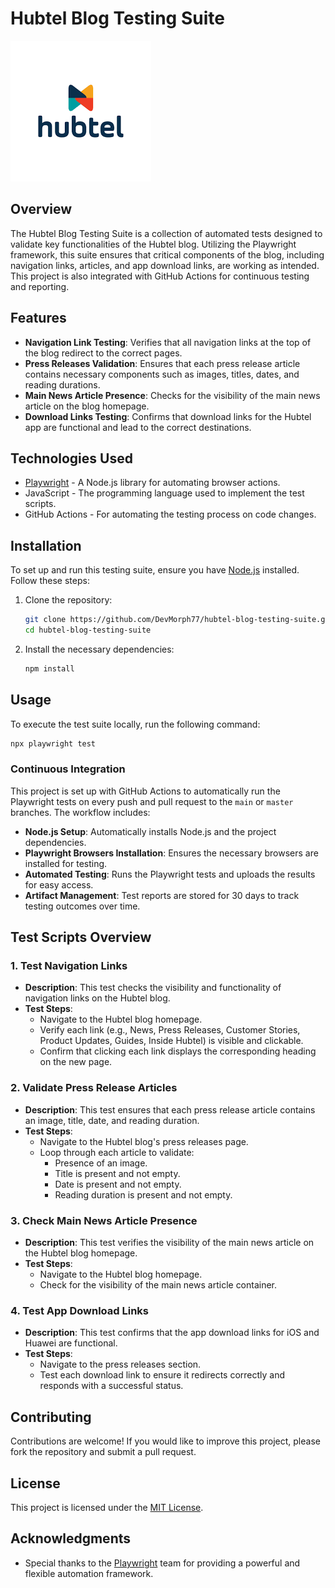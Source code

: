 # Hubtel Blog Testing Suite
![Hubtel Blog Logo](images/images.png)

## Overview

The Hubtel Blog Testing Suite is a collection of automated tests designed to validate key functionalities of the Hubtel blog. Utilizing the Playwright framework, this suite ensures that critical components of the blog, including navigation links, articles, and app download links, are working as intended. This project is also integrated with GitHub Actions for continuous testing and reporting.

## Features

- **Navigation Link Testing**: Verifies that all navigation links at the top of the blog redirect to the correct pages.
- **Press Releases Validation**: Ensures that each press release article contains necessary components such as images, titles, dates, and reading durations.
- **Main News Article Presence**: Checks for the visibility of the main news article on the blog homepage.
- **Download Links Testing**: Confirms that download links for the Hubtel app are functional and lead to the correct destinations.

## Technologies Used

- [Playwright](https://playwright.dev/) - A Node.js library for automating browser actions.
- JavaScript - The programming language used to implement the test scripts.
- GitHub Actions - For automating the testing process on code changes.

## Installation

To set up and run this testing suite, ensure you have [Node.js](https://nodejs.org/) installed. Follow these steps:

1. Clone the repository:

   ```bash
   git clone https://github.com/DevMorph77/hubtel-blog-testing-suite.git
   cd hubtel-blog-testing-suite
   ```

2. Install the necessary dependencies:

   ```bash
   npm install
   ```

## Usage

To execute the test suite locally, run the following command:

```bash
npx playwright test
```

### Continuous Integration

This project is set up with GitHub Actions to automatically run the Playwright tests on every push and pull request to the `main` or `master` branches. The workflow includes:

- **Node.js Setup**: Automatically installs Node.js and the project dependencies.
- **Playwright Browsers Installation**: Ensures the necessary browsers are installed for testing.
- **Automated Testing**: Runs the Playwright tests and uploads the results for easy access.
- **Artifact Management**: Test reports are stored for 30 days to track testing outcomes over time.

## Test Scripts Overview

### 1. Test Navigation Links

- **Description**: This test checks the visibility and functionality of navigation links on the Hubtel blog.
- **Test Steps**:
  - Navigate to the Hubtel blog homepage.
  - Verify each link (e.g., News, Press Releases, Customer Stories, Product Updates, Guides, Inside Hubtel) is visible and clickable.
  - Confirm that clicking each link displays the corresponding heading on the new page.

### 2. Validate Press Release Articles

- **Description**: This test ensures that each press release article contains an image, title, date, and reading duration.
- **Test Steps**:
  - Navigate to the Hubtel blog's press releases page.
  - Loop through each article to validate:
    - Presence of an image.
    - Title is present and not empty.
    - Date is present and not empty.
    - Reading duration is present and not empty.

### 3. Check Main News Article Presence

- **Description**: This test verifies the visibility of the main news article on the Hubtel blog homepage.
- **Test Steps**:
  - Navigate to the Hubtel blog homepage.
  - Check for the visibility of the main news article container.

### 4. Test App Download Links

- **Description**: This test confirms that the app download links for iOS and Huawei are functional.
- **Test Steps**:
  - Navigate to the press releases section.
  - Test each download link to ensure it redirects correctly and responds with a successful status.

## Contributing

Contributions are welcome! If you would like to improve this project, please fork the repository and submit a pull request.

## License

This project is licensed under the [MIT License](LICENSE).

## Acknowledgments

- Special thanks to the [Playwright](https://playwright.dev/) team for providing a powerful and flexible automation framework.

